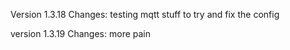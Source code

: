  Version 1.3.18 Changes:
 testing mqtt stuff to try and fix the config

 version 1.3.19 Changes: 
 more pain